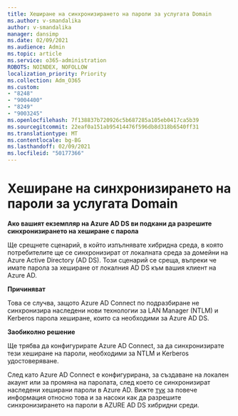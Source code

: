 ```yaml
---
title: Хеширане на синхронизирането на пароли за услугата Domain
ms.author: v-smandalika
author: v-smandalika
manager: dansimp
ms.date: 02/09/2021
ms.audience: Admin
ms.topic: article
ms.service: o365-administration
ROBOTS: NOINDEX, NOFOLLOW
localization_priority: Priority
ms.collection: Adm_O365
ms.custom:
- "8248"
- "9004400"
- "8249"
- "9003245"
ms.openlocfilehash: 7f138837b720926c5b687285a105eb0417ca5b39
ms.sourcegitcommit: 22eaf0a151ab95414476f596db8d318b6540ff31
ms.translationtype: MT
ms.contentlocale: bg-BG
ms.lasthandoff: 02/09/2021
ms.locfileid: "50177366"
---
```

# <a name="password-hash-synchronization-for-domain-service"></a>Хеширане на синхронизирането на пароли за услугата Domain

**Ако вашият екземпляр на Azure AD DS ви подкани да разрешите синхронизирането на хеширане с парола**

Ще срещнете сценарий, в който изпълнявате хибридна среда, в която потребителите ще се синхронизират от локалната среда за домейни на Azure Active Directory (AD DS). Този сценарий се среща, въпреки че имате парола за хеширане от локалния AD DS към вашия клиент на Azure AD.

**Причиняват**

Това се случва, защото Azure AD Connect по подразбиране не синхронизира наследени нови технологии за LAN Manager (NTLM) и Kerberos парола хеширане, които са необходими за Azure AD DS.

**Заобиколно решение** 

Ще трябва да конфигурирате Azure AD Connect, за да синхронизирате тези хеширане на пароли, необходими за NTLM и Kerberos удостоверяване.

След като Azure AD Connect е конфигурирана, за създаване на локален акаунт или за промяна на паролата, след което се синхронизират наследени хеширани пароли в Azure AD. Вижте [тук](https://docs.microsoft.com/azure/active-directory-domain-services/tutorial-configure-password-hash-sync) за повече информация относно това и за насоки как да разрешите синхронизирането на пароли в AZURE AD DS хибридни среди.